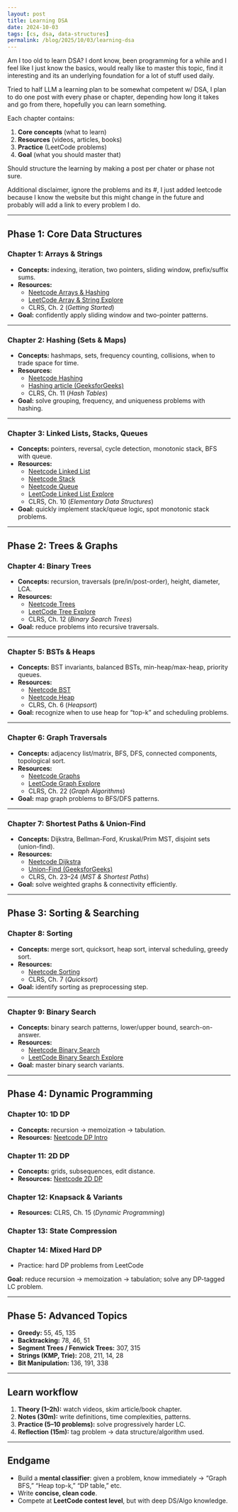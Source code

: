 ```yaml
---
layout: post
title: Learning DSA
date: 2024-10-03
tags: [cs, dsa, data-structures]
permalink: /blog/2025/10/03/learning-dsa
---
```


Am I too old to learn DSA? I dont know, been programming for a while and I feel like I just know the basics, would really like to master this topic, find it interesting and its an underlying foundation for a lot of stuff used daily.

Tried to half LLM a learning plan to be somewhat competent w/ DSA, I plan to do one post with every phase or chapter, depending how long it takes and go from there, hopefully you can learn something.

Each chapter contains:
1. **Core concepts** (what to learn)  
2. **Resources** (videos, articles, books)  
3. **Practice** (LeetCode problems)  
4. **Goal** (what you should master that)  

Should structure the learning by making a post per chater or phase not sure.

Additional disclaimer, ignore the problems and its #, I just added leetcode because I know the website but this might change in the future and probably will add a link to every problem I do.

---

##  Phase 1: Core Data Structures

### Chapter 1: Arrays & Strings
- **Concepts:** indexing, iteration, two pointers, sliding window, prefix/suffix sums.  
- **Resources:**  
  - [Neetcode Arrays & Hashing](https://www.youtube.com/watch?v=GrV3MTR_Uk0)  
  - [LeetCode Array & String Explore](https://leetcode.com/explore/learn/card/array-and-string/)  
  - CLRS, Ch. 2 (*Getting Started*)  
- **Goal:** confidently apply sliding window and two-pointer patterns.  

---

### Chapter 2: Hashing (Sets & Maps)
- **Concepts:** hashmaps, sets, frequency counting, collisions, when to trade space for time.  
- **Resources:**  
  - [Neetcode Hashing](https://www.youtube.com/watch?v=shs0KM3wKv8)  
  - [Hashing article (GeeksforGeeks)](https://www.geeksforgeeks.org/hashing-data-structure/)  
  - CLRS, Ch. 11 (*Hash Tables*)  
- **Goal:** solve grouping, frequency, and uniqueness problems with hashing.  

---

### Chapter 3: Linked Lists, Stacks, Queues
- **Concepts:** pointers, reversal, cycle detection, monotonic stack, BFS with queue.  
- **Resources:**  
  - [Neetcode Linked List](https://www.youtube.com/watch?v=Hj_rA0dhr2I)  
  - [Neetcode Stack](https://www.youtube.com/watch?v=wjI1WNcIntg)  
  - [Neetcode Queue](https://www.youtube.com/watch?v=okr-XE8yTO8)  
  - [LeetCode Linked List Explore](https://leetcode.com/explore/learn/card/linked-list/)  
  - CLRS, Ch. 10 (*Elementary Data Structures*)  
- **Goal:** quickly implement stack/queue logic, spot monotonic stack problems.  

---

##  Phase 2: Trees & Graphs

### Chapter 4: Binary Trees
- **Concepts:** recursion, traversals (pre/in/post-order), height, diameter, LCA.  
- **Resources:**  
  - [Neetcode Trees](https://www.youtube.com/watch?v=fAAZixBzIAI)  
  - [LeetCode Tree Explore](https://leetcode.com/explore/learn/card/data-structure-tree/)  
  - CLRS, Ch. 12 (*Binary Search Trees*)  
- **Goal:** reduce problems into recursive traversals.  

---

### Chapter 5: BSTs & Heaps
- **Concepts:** BST invariants, balanced BSTs, min-heap/max-heap, priority queues.  
- **Resources:**  
  - [Neetcode BST](https://www.youtube.com/watch?v=K0u_JqrbJeY)  
  - [Neetcode Heap](https://www.youtube.com/watch?v=HqPJF2L5h9U)  
  - CLRS, Ch. 6 (*Heapsort*)  
- **Goal:** recognize when to use heap for “top-k” and scheduling problems.  

---

### Chapter 6: Graph Traversals
- **Concepts:** adjacency list/matrix, BFS, DFS, connected components, topological sort.  
- **Resources:**  
  - [Neetcode Graphs](https://www.youtube.com/watch?v=tWVWeAqZ0WU)  
  - [LeetCode Graph Explore](https://leetcode.com/explore/learn/card/graph/)  
  - CLRS, Ch. 22 (*Graph Algorithms*)  
- **Goal:** map graph problems to BFS/DFS patterns.  

---

### Chapter 7: Shortest Paths & Union-Find
- **Concepts:** Dijkstra, Bellman-Ford, Kruskal/Prim MST, disjoint sets (union-find).  
- **Resources:**  
  - [Neetcode Dijkstra](https://www.youtube.com/watch?v=EFg3u_E6eHU)  
  - [Union-Find (GeeksforGeeks)](https://www.geeksforgeeks.org/union-find/)  
  - CLRS, Ch. 23–24 (*MST & Shortest Paths*)  
- **Goal:** solve weighted graphs & connectivity efficiently.  

---

##  Phase 3: Sorting & Searching

### Chapter 8: Sorting
- **Concepts:** merge sort, quicksort, heap sort, interval scheduling, greedy sort.  
- **Resources:**  
  - [Neetcode Sorting](https://www.youtube.com/watch?v=PgBzjlCcFvc)  
  - CLRS, Ch. 7 (*Quicksort*)  
- **Goal:** identify sorting as preprocessing step.  

---

### Chapter 9: Binary Search
- **Concepts:** binary search patterns, lower/upper bound, search-on-answer.  
- **Resources:**  
  - [Neetcode Binary Search](https://www.youtube.com/watch?v=U4yPae3GEO0)  
  - [LeetCode Binary Search Explore](https://leetcode.com/explore/learn/card/binary-search/)  
- **Goal:** master binary search variants.  

---

## Phase 4: Dynamic Programming 

### Chapter 10: 1D DP
- **Concepts:** recursion → memoization → tabulation.  
- **Resources:** [Neetcode DP Intro](https://www.youtube.com/watch?v=tyB0ztf0DNY)  

### Chapter 11: 2D DP
- **Concepts:** grids, subsequences, edit distance.  
- **Resources:** [Neetcode 2D DP](https://www.youtube.com/watch?v=h6FmiyYDjmk)  

### Chapter 12: Knapsack & Variants
- **Resources:** CLRS, Ch. 15 (*Dynamic Programming*)  

### Chapter 13: State Compression

### Chapter 14: Mixed Hard DP
- Practice: hard DP problems from LeetCode  

**Goal:** reduce recursion → memoization → tabulation; solve any DP-tagged LC problem.  

---

## Phase 5: Advanced Topics

- **Greedy:** 55, 45, 135  
- **Backtracking:** 78, 46, 51  
- **Segment Trees / Fenwick Trees:** 307, 315  
- **Strings (KMP, Trie):** 208, 211, 14, 28  
- **Bit Manipulation:** 136, 191, 338  

---

## Learn workflow
1. **Theory (1–2h):** watch videos, skim article/book chapter.  
2. **Notes (30m):** write definitions, time complexities, patterns.  
3. **Practice (5–10 problems):** solve progressively harder LC.  
4. **Reflection (15m):** tag problem → data structure/algorithm used.  

---

## Endgame
- Build a **mental classifier**: given a problem, know immediately → “Graph BFS,” “Heap top-k,” “DP table,” etc.  
- Write **concise, clean code**.  
- Compete at **LeetCode contest level**, but with deep DS/Algo knowledge.  



